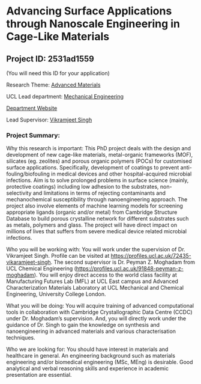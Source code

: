 # Advancing Surface Applications through Nanoscale Engineering in Cage-Like Materials

## Project ID: **2531ad1559**
(You will need this ID for your application)

Research Theme: [Advanced Materials](../themes/advanced-materials.md)

UCL Lead department: [Mechanical Engineering](../departments/mechanical-engineering.md)

[Department Website](https://www.ucl.ac.uk/mechanical-engineering)

Lead Supervisor: [Vikramjeet Singh](https://profiles.ucl.ac.uk/72435)

### Project Summary:

Why this research is important: This PhD project deals with the design and development of new cage-like materials, metal-organic frameworks (MOF), silicates (eg. zeolites) and porous organic polymers (POCs) for customised surface applications. Specifically, development of coatings to prevent anti-fouling/biofouling in medical devices and other hospital-acquired microbial infections. Aim is to solve prolonged problems in surface science (mainly, protective coatings) including low adhesion to the substrates, non-selectivity and limitations in terms of rejecting contaminants and mechanochemical susceptibility through nanoengineering approach. The project also involve elements of machine learning models for screening appropriate ligands (organic and/or metal) from Cambridge Structure Database to build porous crystalline network for different substrates such as metals, polymers and glass. The project will have direct impact on millions of lives that suffers from severe medical device related microbial infections. 

Who you will be working with: You will work under the supervision of Dr. Vikramjeet Singh. Profile can be visited at https://profiles.ucl.ac.uk/72435-vikaramjeet-singh. The second supervisor is Dr. Peyman Z. Moghadam from UCL Chemical Engineering (https://profiles.ucl.ac.uk/91848-peyman-z-moghadam). You will enjoy direct access to the world class facility at Manufacturing Futures Lab (MFL) at UCL East campus and Advanced Characterization Materials Laboratory at UCL Mechanical and Chemical Engineering, University College London. 

What you will be doing: You will acquire training of advanced computational tools in collaboration with Cambridge Crystallographic Data Centre (CCDC) under Dr. Moghadam’s supervision. And, you will directly work under the guidance of Dr. Singh to gain the knowledge on synthesis and nanoengineering in advanced materials and various characterisation techniques.

Who we are looking for: You should have interest in materials and healthcare in general. An engineering background such as materials engineering and/or biomedical engineering (MSc, MEng) is desirable. Good analytical and verbal reasoning skills and experience in academic presentation are essential.
